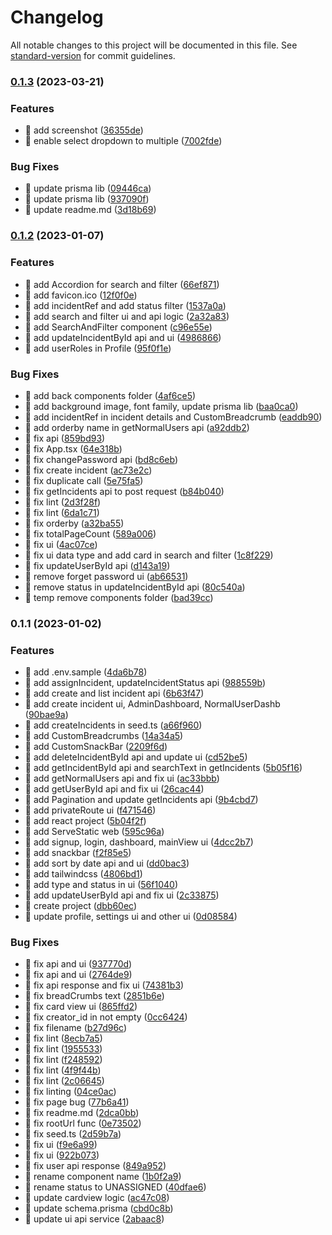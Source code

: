 # Changelog

All notable changes to this project will be documented in this file. See [standard-version](https://github.com/conventional-changelog/standard-version) for commit guidelines.

### [0.1.3](https://github.com/yeukfei02/incidental/compare/v0.1.2...v0.1.3) (2023-03-21)


### Features

* 🎸 add screenshot ([36355de](https://github.com/yeukfei02/incidental/commit/36355deb22f17aa5100c1bfa928a9ff6b3076966))
* 🎸 enable select dropdown to multiple ([7002fde](https://github.com/yeukfei02/incidental/commit/7002fde2561dfe4ffcd0706064cb6440e7de10f0))


### Bug Fixes

* 🐛 update prisma lib ([09446ca](https://github.com/yeukfei02/incidental/commit/09446cac943b87cd220c9267e0325094431c48d9))
* 🐛 update prisma lib ([937090f](https://github.com/yeukfei02/incidental/commit/937090f54b08f570d48a466fa0a4c5eb5e340460))
* 🐛 update readme.md ([3d18b69](https://github.com/yeukfei02/incidental/commit/3d18b698c1e09f0fdd4d78435a61b54b95269bf9))

### [0.1.2](https://github.com/yeukfei02/incidental/compare/v0.1.1...v0.1.2) (2023-01-07)


### Features

* 🎸 add Accordion for search and filter ([66ef871](https://github.com/yeukfei02/incidental/commit/66ef87128ca8a134c6c2f6e19a7bcbdc4ae04a20))
* 🎸 add favicon.ico ([12f0f0e](https://github.com/yeukfei02/incidental/commit/12f0f0e9926b522adcdd90323f6f4ba53729276f))
* 🎸 add incidentRef and add status filter ([1537a0a](https://github.com/yeukfei02/incidental/commit/1537a0a89363a6eab8ae11ca31b25bcb91b8b4ef))
* 🎸 add search and filter ui and api logic ([2a32a83](https://github.com/yeukfei02/incidental/commit/2a32a830b97aa7764198d5586a452d91f096c01a))
* 🎸 add SearchAndFilter component ([c96e55e](https://github.com/yeukfei02/incidental/commit/c96e55e7ae9243db413132bf8b5f7f8c7fbcc790))
* 🎸 add updateIncidentById api and ui ([4986866](https://github.com/yeukfei02/incidental/commit/4986866c2f22bbef659c86b0d438f78ca68c9a7a))
* 🎸 add userRoles in Profile ([95f0f1e](https://github.com/yeukfei02/incidental/commit/95f0f1e888a2b9d8972725c9e31422e513f92229))


### Bug Fixes

* 🐛 add back components folder ([4af6ce5](https://github.com/yeukfei02/incidental/commit/4af6ce504a5dd4f497d446a6e7a70ee344a9df00))
* 🐛 add background image, font family, update prisma lib ([baa0ca0](https://github.com/yeukfei02/incidental/commit/baa0ca0cf7592b8f14d4257561307ecaf3870194))
* 🐛 add incidentRef in incident details and CustomBreadcrumb ([eaddb90](https://github.com/yeukfei02/incidental/commit/eaddb9067fba9436bf06595e3ce0f23092444880))
* 🐛 add orderby name in getNormalUsers api ([a92ddb2](https://github.com/yeukfei02/incidental/commit/a92ddb2a047335309556b874a71d5e2c2cf545ca))
* 🐛 fix api ([859bd93](https://github.com/yeukfei02/incidental/commit/859bd933e4d6b682fad4197e55d86fd2ebdc8818))
* 🐛 fix App.tsx ([64e318b](https://github.com/yeukfei02/incidental/commit/64e318bb7f7243de1433ee99a8eda1618c02165a))
* 🐛 fix changePassword api ([bd8c6eb](https://github.com/yeukfei02/incidental/commit/bd8c6ebf595de6747d4c7c0db21d4acfae906638))
* 🐛 fix create incident ([ac73e2c](https://github.com/yeukfei02/incidental/commit/ac73e2c3ab71e1aff4fc65f70842c35b5aef87dd))
* 🐛 fix duplicate call ([5e75fa5](https://github.com/yeukfei02/incidental/commit/5e75fa5710a04484784de1348e6832c0e25aaf9c))
* 🐛 fix getIncidents api to post request ([b84b040](https://github.com/yeukfei02/incidental/commit/b84b0402df2ee66780abc616e8b05f4fd70fae6a))
* 🐛 fix lint ([2d3f28f](https://github.com/yeukfei02/incidental/commit/2d3f28f7bc5e240b9c6e3421b7d6a6c966380be4))
* 🐛 fix lint ([6da1c71](https://github.com/yeukfei02/incidental/commit/6da1c71109d5d39a6939cd7b8cc5f6759c2ba043))
* 🐛 fix orderby ([a32ba55](https://github.com/yeukfei02/incidental/commit/a32ba55050d5bbf894de0fcef66c62cf46e63336))
* 🐛 fix totalPageCount ([589a006](https://github.com/yeukfei02/incidental/commit/589a0066766c1326053337f2b79d399b21eecead))
* 🐛 fix ui ([4ac07ce](https://github.com/yeukfei02/incidental/commit/4ac07ced7d5a44fc2c94597eaed524a85f87fdc2))
* 🐛 fix ui data type and add card in search and filter ([1c8f229](https://github.com/yeukfei02/incidental/commit/1c8f2292b48147a0d58925a7ab22ec02d0a30a7d))
* 🐛 fix updateUserById api ([d143a19](https://github.com/yeukfei02/incidental/commit/d143a19b058f15e235f2eee07bb4c882715c92cb))
* 🐛 remove forget password ui ([ab66531](https://github.com/yeukfei02/incidental/commit/ab66531e9ecc1c81f390a8bd8553a4f1e525bd9a))
* 🐛 remove status in updateIncidentById api ([80c540a](https://github.com/yeukfei02/incidental/commit/80c540a8d29605cde106c6eaa36ef88976ee0851))
* 🐛 temp remove components folder ([bad39cc](https://github.com/yeukfei02/incidental/commit/bad39cc8e10de18582d5fa5fa54d9a4d821333c0))

### 0.1.1 (2023-01-02)


### Features

* 🎸 add .env.sample ([4da6b78](https://github.com/yeukfei02/incidental/commit/4da6b783969bdaab0e0101430ab5ed2ad8ee19d3))
* 🎸 add assignIncident, updateIncidentStatus api ([988559b](https://github.com/yeukfei02/incidental/commit/988559b1fcbb65f82d9cd325c46831b97fa66fa4))
* 🎸 add create and list incident api ([6b63f47](https://github.com/yeukfei02/incidental/commit/6b63f47f7072e3cff630f1da358e71758126c8ee))
* 🎸 add create incident ui, AdminDashboard, NormalUserDashb ([90bae9a](https://github.com/yeukfei02/incidental/commit/90bae9a205b2bc714ed66201f870219cd4ad26d7))
* 🎸 add createIncidents in seed.ts ([a66f960](https://github.com/yeukfei02/incidental/commit/a66f960dc8169cb80a5cf97e2c7a876429c2c449))
* 🎸 add CustomBreadcrumbs ([14a34a5](https://github.com/yeukfei02/incidental/commit/14a34a5ef38e235a5b79b77207e18eb62de15467))
* 🎸 add CustomSnackBar ([2209f6d](https://github.com/yeukfei02/incidental/commit/2209f6d33885327c4f28eca76a814e0ede7a1700))
* 🎸 add deleteIncidentById api and update ui ([cd52be5](https://github.com/yeukfei02/incidental/commit/cd52be550477224b8c604ffe69485a6d3d65e4fc))
* 🎸 add getIncidentById api and searchText in getIncidents ([5b05f16](https://github.com/yeukfei02/incidental/commit/5b05f16889c970176419fc265da305e99a2e48c4))
* 🎸 add getNormalUsers api and fix ui ([ac33bbb](https://github.com/yeukfei02/incidental/commit/ac33bbb37f8d3ca3847f52a8ab5498c873361d4e))
* 🎸 add getUserById api and fix ui ([26cac44](https://github.com/yeukfei02/incidental/commit/26cac44d511918b68ea56a45f944df4233d01483))
* 🎸 add Pagination and update getIncidents api ([9b4cbd7](https://github.com/yeukfei02/incidental/commit/9b4cbd7b4c1155ae102b40d972c707059ca5c2bb))
* 🎸 add privateRoute ui ([f471546](https://github.com/yeukfei02/incidental/commit/f47154676af17d1f3fe79a50478b2cfd4b23e3ad))
* 🎸 add react project ([5b04f2f](https://github.com/yeukfei02/incidental/commit/5b04f2f60cd7246bc15c733104eebb1cc22eddfb))
* 🎸 add ServeStatic web ([595c96a](https://github.com/yeukfei02/incidental/commit/595c96a82e907ed917c5221a5470a885509fc87d))
* 🎸 add signup, login, dashboard, mainView ui ([4dcc2b7](https://github.com/yeukfei02/incidental/commit/4dcc2b7201a81244d447f05a022a6126bfb40e5b))
* 🎸 add snackbar ([f2f85e5](https://github.com/yeukfei02/incidental/commit/f2f85e5db5aec33813fd1143c9d686459aaadce1))
* 🎸 add sort by date api and ui ([dd0bac3](https://github.com/yeukfei02/incidental/commit/dd0bac3e74966d4f39bfc00b50152e2f28d09556))
* 🎸 add tailwindcss ([4806bd1](https://github.com/yeukfei02/incidental/commit/4806bd18102238b87810353f91890eaa0c35577f))
* 🎸 add type and status in ui ([56f1040](https://github.com/yeukfei02/incidental/commit/56f1040c4db54e2b3cdda8ce9c846ef8d94616c0))
* 🎸 add updateUserById api and fix ui ([2c33875](https://github.com/yeukfei02/incidental/commit/2c33875e160299665ed9d12a837ecac9f08cf537))
* 🎸 create project ([dbb60ec](https://github.com/yeukfei02/incidental/commit/dbb60ec7fdd19228c89f680b201188908f569085))
* 🎸 update profile, settings ui and other ui ([0d08584](https://github.com/yeukfei02/incidental/commit/0d08584ae3bf1502198ca566a953bc11c0c6a2df))


### Bug Fixes

* 🐛 fix api and ui ([937770d](https://github.com/yeukfei02/incidental/commit/937770dc59c3de0072b9ebe81fb9440a5a657354))
* 🐛 fix api and ui ([2764de9](https://github.com/yeukfei02/incidental/commit/2764de9e5695310cc93b8c3eeb187c48aed5da91))
* 🐛 fix api response and fix ui ([74381b3](https://github.com/yeukfei02/incidental/commit/74381b33e887dce046be76af6d75041395d8ad5e))
* 🐛 fix breadCrumbs text ([2851b6e](https://github.com/yeukfei02/incidental/commit/2851b6efc48225f50d92d9a6d6d3a39bd6d8875e))
* 🐛 fix card view ui ([865ffd2](https://github.com/yeukfei02/incidental/commit/865ffd2eaa0792da2c06072e4e2111fc39ae320f))
* 🐛 fix creator_id in not empty ([0cc6424](https://github.com/yeukfei02/incidental/commit/0cc64246030f702a4cccc9327920c8db2eaf4747))
* 🐛 fix filename ([b27d96c](https://github.com/yeukfei02/incidental/commit/b27d96c6ab5b2ec4fdd049f948988ef61094e9aa))
* 🐛 fix lint ([8ecb7a5](https://github.com/yeukfei02/incidental/commit/8ecb7a52aebd3e06310588d126e87c6771d52fc4))
* 🐛 fix lint ([1955533](https://github.com/yeukfei02/incidental/commit/19555332360638f4bcaaadf87b734916d192eed5))
* 🐛 fix lint ([f248592](https://github.com/yeukfei02/incidental/commit/f248592bee2418877946cdd88b9b251458b4fea1))
* 🐛 fix lint ([4f9f44b](https://github.com/yeukfei02/incidental/commit/4f9f44b82f3c2a8908b2f095c3c743ace3da197d))
* 🐛 fix lint ([2c06645](https://github.com/yeukfei02/incidental/commit/2c066453fd252f7a5751a471b5a0617159163d59))
* 🐛 fix linting ([04ce0ac](https://github.com/yeukfei02/incidental/commit/04ce0acef89bee6c82111e0e7a18ee21ab8e81c2))
* 🐛 fix page bug ([77b6a41](https://github.com/yeukfei02/incidental/commit/77b6a411c355272a8c98353e53411d5e9649a747))
* 🐛 fix readme.md ([2dca0bb](https://github.com/yeukfei02/incidental/commit/2dca0bb537eb9b866bed07d9825857e7a52e9be7))
* 🐛 fix rootUrl func ([0e73502](https://github.com/yeukfei02/incidental/commit/0e735020db06b2c45495de0f50848d30c816f19a))
* 🐛 fix seed.ts ([2d59b7a](https://github.com/yeukfei02/incidental/commit/2d59b7a6c7bc344c1e97bc7b6b976bbdbc36c6e7))
* 🐛 fix ui ([f9e6a99](https://github.com/yeukfei02/incidental/commit/f9e6a99876bdd7478812687db45cca07290d0485))
* 🐛 fix ui ([922b073](https://github.com/yeukfei02/incidental/commit/922b073c20fd1a71d4921bd0a3a5832994429c92))
* 🐛 fix user api response ([849a952](https://github.com/yeukfei02/incidental/commit/849a952cd713d6bab9a4929b599d4daa5f92127d))
* 🐛 rename component name ([1b0f2a9](https://github.com/yeukfei02/incidental/commit/1b0f2a9d9065ed56a6d2a0dd910ffbe0f6eba85d))
* 🐛 rename status to UNASSIGNED ([40dfae6](https://github.com/yeukfei02/incidental/commit/40dfae6fe23aaf3bd9359af3c19fda120e568f01))
* 🐛 update cardview logic ([ac47c08](https://github.com/yeukfei02/incidental/commit/ac47c086510e5ea020a34b210e0fa57eea429642))
* 🐛 update schema.prisma ([cbd0c8b](https://github.com/yeukfei02/incidental/commit/cbd0c8b7341108f787699107367514953cbecd3f))
* 🐛 update ui api service ([2abaac8](https://github.com/yeukfei02/incidental/commit/2abaac8b51e0365410026ca0e99ade75d177bc7e))
